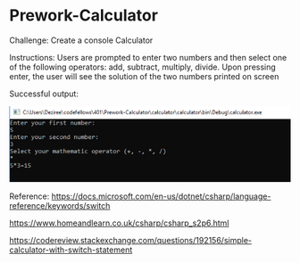 # Prework-Calculator

Challenge: Create a console Calculator

Instructions: Users are prompted to enter two numbers and then select one of the following operators: add, subtract, multiply, divide.  Upon pressing enter, the user will see the solution of the two numbers printed on screen

Successful output: 

![calculator](https://github.com/dezteague/Prework-Calculator/blob/master/calculator/assets/calc-output.PNG)

Reference: https://docs.microsoft.com/en-us/dotnet/csharp/language-reference/keywords/switch

https://www.homeandlearn.co.uk/csharp/csharp_s2p6.html

https://codereview.stackexchange.com/questions/192156/simple-calculator-with-switch-statement
